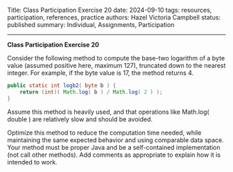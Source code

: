 Title: Class Participation Exercise 20
date: 2024-09-10
tags: resources, participation, references, practice
authors: Hazel Victoria Campbell
status: published
summary: Individual, Assignments, Participation

----

**Class Participation Exercise 20**

Consider the following method to compute the base-two logarithm of a byte value (assumed positive here, maximum 127), truncated down to the nearest integer. For example, if the byte value is 17, the method returns 4.

```.java
public static int logb2( byte b ) {
    return (int)( Math.log( b ) / Math.log( 2 ) );
}
```

Assume this method is heavily used, and that operations like Math.log( double ) are relatively slow and should be avoided.

Optimize this method to reduce the computation time needed, while maintaining the same expected behavior and using comparable data space. Your method must be proper Java and be a self-contained implementation (not call other methods). Add comments as appropriate to explain how it is intended to work.

